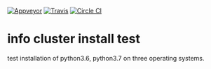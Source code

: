 [![Appveyor](https://ci.appveyor.com/api/projects/status/github/zhaofeng-shu33/info_cluster_install_test?branch=master&svg=true)](https://ci.appveyor.com/project/zhaofeng-shu33/info-cluster-install-test)
[![Travis](https://travis-ci.com/zhaofeng-shu33/info_cluster_install_test.svg?branch=master)](https://travis-ci.com/zhaofeng-shu33/info_cluster_install_test)
[![Circle CI](https://circleci.com/gh/zhaofeng-shu33/info_cluster_install_test/tree/master.svg?style=shield)](https://circleci.com/gh/zhaofeng-shu33/info_cluster_install_test/tree/master)
# info cluster install test
test installation of python3.6, python3.7 on three operating systems.
